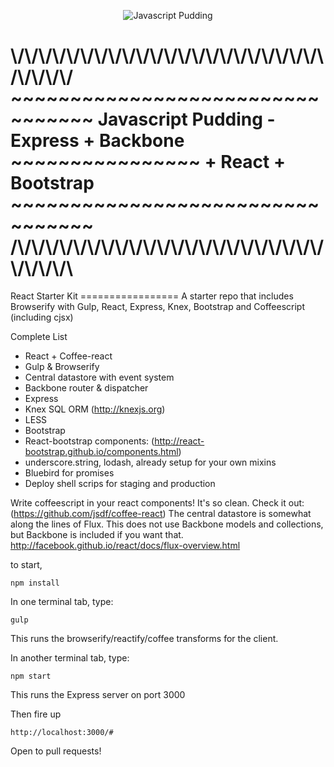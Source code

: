 <p align="center">
  <img src="https://cloud.githubusercontent.com/assets/687403/6655215/b75e9dd0-cab1-11e4-9281-8dcfe095d56b.jpg" alt="Javascript Pudding"/>
</p>
<h1>
\/\/\/\/\/\/\/\/\/\/\/\/\/\/\/\/\/\/\/\/\/\/\/\/\/\/\/
~~~~~~~~~~~~~~~~~~~~~~~~~~~~~~~~~ Javascript Pudding - Express + Backbone ~~~~~~~~~~~~~~~~ + React + Bootstrap ~~~~~~~~~~~~~~~~~~~~~~~~~~~~~~~~~
/\/\/\/\/\/\/\/\/\/\/\/\/\/\/\/\/\/\/\/\/\/\/\/\/\/\/\
</h1>
React Starter Kit
=================
A starter repo that includes Browserify with Gulp, React, Express, Knex, Bootstrap and Coffeescript (including cjsx)

Complete List
* React + Coffee-react
* Gulp & Browserify
* Central datastore with event system
* Backbone router & dispatcher
* Express
* Knex SQL ORM (http://knexjs.org)
* LESS
* Bootstrap
* React-bootstrap components: (http://react-bootstrap.github.io/components.html)
* underscore.string, lodash, already setup for your own mixins
* Bluebird for promises
* Deploy shell scrips for staging and production


Write coffeescript in your react components! It's so clean. Check it out: (https://github.com/jsdf/coffee-react)
The central datastore is somewhat along the lines of Flux. This does not use Backbone models and collections, but Backbone is included if you want that.
http://facebook.github.io/react/docs/flux-overview.html


to start,

```
npm install
```

In one terminal tab, type:
```
gulp
```
This runs the browserify/reactify/coffee transforms for the client.

In another terminal tab, type:
```
npm start
```
This runs the Express server on port 3000

Then fire up

```
http://localhost:3000/#
```


Open to pull requests!
